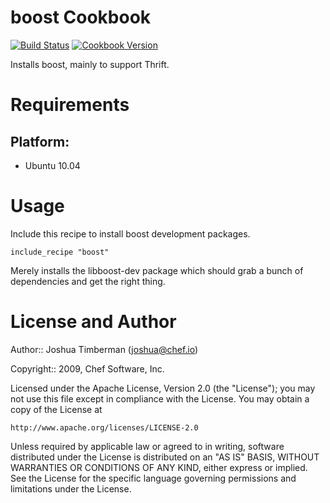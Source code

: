 boost Cookbook
==============

[![Build Status](https://travis-ci.org/opscode-cookbooks/boost.svg?branch=master)](https://travis-ci.org/opscode-cookbooks/boost)
[![Cookbook Version](https://img.shields.io/cookbook/v/boost.svg)](https://supermarket.chef.io/cookbooks/boost)


Installs boost, mainly to support Thrift.

Requirements
============

## Platform:

* Ubuntu 10.04

Usage
=====

Include this recipe to install boost development packages.

    include_recipe "boost"

Merely installs the libboost-dev package which should grab a bunch of dependencies and get the right thing.

License and Author
==================

Author:: Joshua Timberman (<joshua@chef.io>)

Copyright:: 2009, Chef Software, Inc.

Licensed under the Apache License, Version 2.0 (the "License");
you may not use this file except in compliance with the License.
You may obtain a copy of the License at

    http://www.apache.org/licenses/LICENSE-2.0

Unless required by applicable law or agreed to in writing, software
distributed under the License is distributed on an "AS IS" BASIS,
WITHOUT WARRANTIES OR CONDITIONS OF ANY KIND, either express or implied.
See the License for the specific language governing permissions and
limitations under the License.
